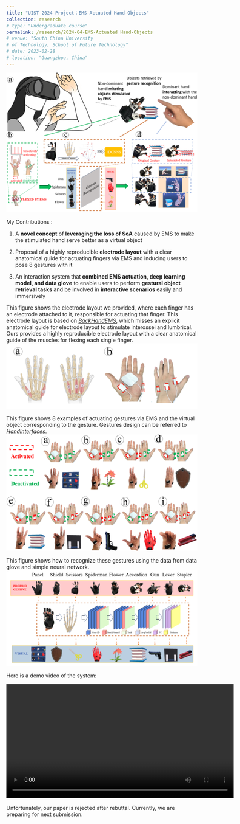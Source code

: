 ```yaml
---
title: "UIST 2024 Project：EMS-Actuated Hand-Objects"
collection: research
# type: "Undergraduate course"
permalink: /research/2024-04-EMS-Actuated Hand-Objects
# venue: "South China University 
# of Technology, School of Future Technology"
# date: 2023-02-28
# location: "Guangzhou, China"
---
```


![EMS-Actuated Hand-Objects](../assets/images/TeaserPicture.png)

My Contributions :
1.  A **novel concept** of **leveraging the loss of SoA** caused by EMS to make the stimulated hand serve better as a virtual
object

2. Proposal of a highly reproducible **electrode layout** with a clear anatomical guide for actuating fingers via EMS and
inducing users to pose 8 gestures with it

3.  An interaction system that **combined EMS actuation, deep learning model, and data glove** to enable users to perform
**gestural object retrieval tasks** and be involved in **interactive scenarios** easily and immersively

This figure shows the electrode layout we provided, where each finger has an electrode attached to it, responsible for actuating that finger. This electrode layout is based on [*BackHandEMS*](https://dl.acm.org/doi/10.1145/3411764.3445761), which misses an explicit anatomical guide for electrode layout to stimulate interossei and lumbrical. Ours provides a highly reproducible electrode layout with a clear anatomical guide of the muscles for flexing each single finger. 
![Electrode layout](../assets/images/Muscle.png)

This figure shows 8 examples of actuating gestures via EMS and the virtual object corresponding to the gesture. Gestures design can be referred to [*HandInterfaces*](https://dl.acm.org/doi/10.1145/3491102.3501898).
![Gestures actuated by EMS and the corresponding virtual object](../assets/images/EMSGesturesandObjects.png)

This figure shows how to recognize these gestures using the data from data glove and simple neural network.
![Using data from data glove to recognize gestures](../assets/images/GestureRecognition.png)

Here is a demo video of the system:

<video width="600" controls>
  <source src="/assets/Videos/ExampleVideos.mp4" type="video/mp4">
  Your browser does not support the video tag.
</video>

Unfortunately, our paper is rejected after rebuttal. Currently, we are preparing for next submission.